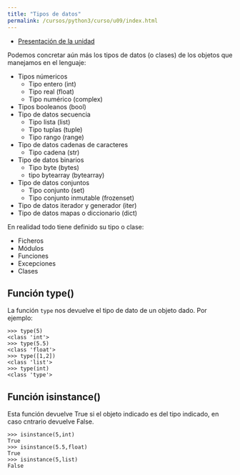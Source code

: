 ```yaml
---
title: "Tipos de datos"
permalink: /cursos/python3/curso/u09/index.html
---
```

* [Presentación de la unidad](u9.pdf)

Podemos concretar aún más los tipos de datos (o clases) de los objetos que manejamos en el lenguaje:

* Tipos númericos
	* Tipo entero (int)
	* Tipo real (float)
	* Tipo numérico (complex)
* Tipos booleanos (bool)
* Tipo de datos secuencia
	* Tipo lista (list)
	* Tipo tuplas (tuple)
	* Tipo rango (range)
* Tipo de datos cadenas de caracteres
	* Tipo cadena (str)
* Tipo de datos binarios
	* Tipo byte (bytes)
	* tipo bytearray (bytearray)
* Tipo de datos conjuntos
	* Tipo conjunto (set)
	* Tipo conjunto inmutable (frozenset)
* Tipo de datos iterador y generador (iter)
* Tipo de datos mapas o diccionario (dict)

En realidad todo tiene definido su tipo o clase:

* Ficheros
* Módulos
* Funciones
* Excepciones
* Clases 

## Función type() 

La función `type` nos devuelve el tipo de dato de un objeto dado. Por ejemplo:

	>>> type(5)
	<class 'int'>
	>>> type(5.5)
	<class 'float'>
	>>> type([1,2])
	<class 'list'>
	>>> type(int)
	<class 'type'>

## Función isinstance()

Esta función devuelve True si el objeto indicado es del tipo indicado, en caso cntrario devuelve False.

	>>> isinstance(5,int)
	True
	>>> isinstance(5.5,float)
	True
	>>> isinstance(5,list)
	False
